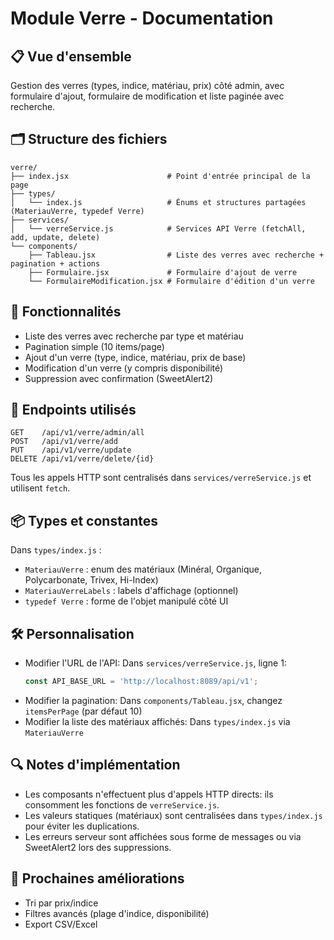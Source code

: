 # Module Verre - Documentation

## 📋 Vue d'ensemble

Gestion des verres (types, indice, matériau, prix) côté admin, avec formulaire d'ajout, formulaire de modification et liste paginée avec recherche.

## 🗂️ Structure des fichiers

```
verre/
├── index.jsx                      # Point d'entrée principal de la page
├── types/
│   └── index.js                   # Énums et structures partagées (MateriauVerre, typedef Verre)
├── services/
│   └── verreService.js            # Services API Verre (fetchAll, add, update, delete)
└── components/
    ├── Tableau.jsx                # Liste des verres avec recherche + pagination + actions
    ├── Formulaire.jsx             # Formulaire d'ajout de verre
    └── FormulaireModification.jsx # Formulaire d'édition d'un verre
```

## 🎯 Fonctionnalités

- Liste des verres avec recherche par type et matériau
- Pagination simple (10 items/page)
- Ajout d'un verre (type, indice, matériau, prix de base)
- Modification d'un verre (y compris disponibilité)
- Suppression avec confirmation (SweetAlert2)

## 🔌 Endpoints utilisés

```http
GET    /api/v1/verre/admin/all
POST   /api/v1/verre/add
PUT    /api/v1/verre/update
DELETE /api/v1/verre/delete/{id}
```

Tous les appels HTTP sont centralisés dans `services/verreService.js` et utilisent `fetch`.

## 📦 Types et constantes

Dans `types/index.js` :
- `MateriauVerre` : enum des matériaux (Minéral, Organique, Polycarbonate, Trivex, Hi-Index)
- `MateriauVerreLabels` : labels d'affichage (optionnel)
- `typedef Verre` : forme de l'objet manipulé côté UI

## 🛠️ Personnalisation

- Modifier l'URL de l'API:
  Dans `services/verreService.js`, ligne 1:
  ```js
  const API_BASE_URL = 'http://localhost:8089/api/v1';
  ```
- Modifier la pagination:
  Dans `components/Tableau.jsx`, changez `itemsPerPage` (par défaut 10)
- Modifier la liste des matériaux affichés:
  Dans `types/index.js` via `MateriauVerre`

## 🔍 Notes d'implémentation

- Les composants n'effectuent plus d'appels HTTP directs: ils consomment les fonctions de `verreService.js`.
- Les valeurs statiques (matériaux) sont centralisées dans `types/index.js` pour éviter les duplications.
- Les erreurs serveur sont affichées sous forme de messages ou via SweetAlert2 lors des suppressions.

## 🚀 Prochaines améliorations

- Tri par prix/indice
- Filtres avancés (plage d'indice, disponibilité)
- Export CSV/Excel
